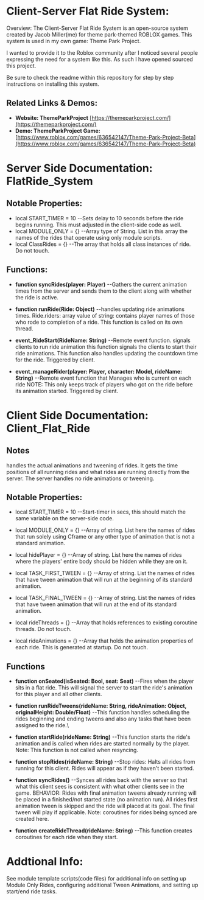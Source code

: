 # Client-Server Flat Ride System:
Overview:
The Client-Server Flat Ride System is an open-source system created by Jacob Miller(me) for theme park-themed ROBLOX games.
This system is used in my own game: Theme Park Project.

I wanted to provide it to the Roblox community after I noticed several people expressing the need for a system like this. As such I have opened sourced this project.

Be sure to check the readme within this repository for step by step instructions on installing this system.
## Related Links & Demos:
+ **Website: ThemeParkProject** [https://themeparkproject.com/](https://themeparkproject.com/)
+ **Demo: ThemeParkProject Game:** [https://www.roblox.com/games/636542147/Theme-Park-Project-Beta](https://www.roblox.com/games/636542147/Theme-Park-Project-Beta)


# Server Side Documentation: FlatRide_System
## Notable Properties:
+ local START_TIMER = 10  --Sets delay to 10 seconds before the ride begins running. This must adjusted in the client-side code as well.
+ local MODULE_ONLY = {} --Array type of String. List in this array the names of the rides that operate using only module scripts.
+ local ClassRides = {} --The array that holds all class instances of ride. Do not touch.

## Functions:
+ **function syncRides(player: Player)** --Gathers the current animation times from the server and sends them to the client along with whether the ride is active.
  
+ **function runRide(Ride: Object)** --handles updating ride animations times. Ride.riders: array value of string: contains player names of those who rode to completion of a ride. This function is called on its own thread.
  
+ **event_RideStart(RideName: String)** --Remote event function. signals clients to run ride animation this function signals the clients to start their ride animations. This function also handles updating the countdown time for the ride. Triggered by client.
  
+ **event_manageRider(player: Player, character: Model, rideName: String)** --Remote event function that Manages who is current on each ride NOTE: This only keeps track of players who got on the ride before its animation started. Triggered by client.

# Client Side Documentation: Client_Flat_Ride
## Notes
handles the actual animations and tweening of rides. 
It gets the time positions of all running rides and what rides are running 
directly from the server. The server handles no ride animations or tweening.

## Notable Properties:
+ local START_TIMER = 10 --Start-timer in secs, this should match the same variable on the server-side code.
+ local MODULE_ONLY = {} --Array of string. List here the names of rides that run solely using Cframe or any other type of animation that is not a standard animation.
+ local hidePlayer = {} --Array of string. List here the names of rides where the players' entire body should be hidden while they are on it.
+ local TASK_FIRST_TWEEN = {} --Array of string. List the names of rides that have tween animation that will run at the beginning of its standard animation.
+ local TASK_FINAL_TWEEN = {} --Array of string. List the names of rides that have tween animation that will run at the end of its standard animation.

+ local rideThreads = {} --Array that holds references to existing coroutine threads. Do not touch.
+ local rideAnimations = {} --Array that holds the animation properties of each ride. This is generated at startup. Do not touch.

## Functions
+ **function onSeated(isSeated: Bool, seat: Seat)** --Fires when the player sits in a flat ride. This will signal the server to start the ride's animation for this player and all other clients.
  
+ **function runRideTweens(rideName: String, rideAnimation: Object, originalHeight: Double/Float)** --This function handles scheduling the rides beginning and ending tweens and also any tasks that have been assigned to the ride.\
  
+ **function startRide(rideName: String)** --This function starts the ride's animation and is called when rides are started normally by the player. Note: This function is not called when resyncing.
  
+ **function stopRides(rideName: String)** --Stop rides: Halts all rides from running for this client. Rides will appear as if they haven't been started.

+  **function syncRides()** --Synces all rides back with the server so that what this client sees is consistent with what other clients see in the game. BEHAVIOR: Rides with final animation tweens already running will be placed in a finished/not started state (no animation run). All rides first animation tween is skipped and the ride will placed at its goal. The final tween will play if applicable. Note: coroutines for rides being synced are created here.

+  **function createRideThread(rideName: String)** --This function creates coroutines for each ride when they start.

# Addtional Info:
See module template scripts(code files) for additional info on setting up Module Only Rides, configuring additional Tween Animations, and setting up start/end ride tasks.





  





